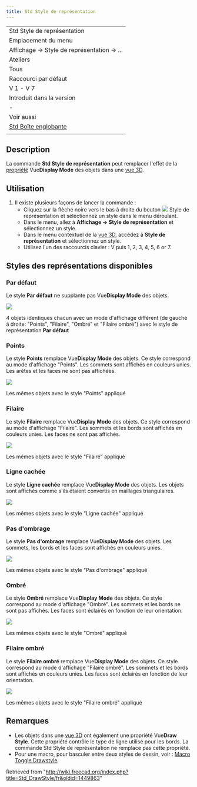 ```yaml
---
title: Std Style de représentation
---
```

|  |
| --- |
| Std Style de représentation |
| Emplacement du menu |
| Affichage → Style de représentation → ... |
| Ateliers |
| Tous |
| Raccourci par défaut |
| V 1 - V 7 |
| Introduit dans la version |
| - |
| Voir aussi |
| [Std Boîte englobante](/Std_SelBoundingBox/fr "Std SelBoundingBox/fr") |
|  |

## Description

La commande **Std Style de représentation** peut remplacer l'effet de la [propriété](/Property_editor/fr "Property editor/fr") Vue**Display Mode** des objets dans une [vue 3D](/3D_view/fr "3D view/fr").

## Utilisation

1. Il existe plusieurs façons de lancer la commande :
   * Cliquez sur la flèche noire vers le bas à droite du bouton ![](/images/Std_DrawStyleAsIs.svg) Style de représentation et sélectionnez un style dans le menu déroulant.
   * Dans le menu, allez à **Affichage → Style de représentation** et sélectionnez un style.
   * Dans le menu contextuel de la [vue 3D](/3D_view/fr "3D view/fr"), accédez à **Style de représentation** et sélectionnez un style.
   * Utilisez l'un des raccourcis clavier : V puis 1, 2, 3, 4, 5, 6 or 7.

## Styles des représentations disponibles

### Par défaut

Le style **Par défaut** ne supplante pas Vue**Display Mode** des objets.

![](/images/Std_DrawStyleAsIs_example.png)

4 objets identiques chacun avec un mode d'affichage différent (de gauche à droite: "Points", "Filaire", "Ombré" et "Filaire ombré") avec le style de représentation **Par défaut**

### Points

Le style **Points** remplace Vue**Display Mode** des objets. Ce style correspond au mode d'affichage "Points". Les sommets sont affichés en couleurs unies. Les arêtes et les faces ne sont pas affichées.

![](/images/Std_DrawStylePoints_example.png)

Les mêmes objets avec le style "Points" appliqué

### Filaire

Le style **Filaire** remplace Vue**Display Mode** des objets. Ce style correspond au mode d'affichage "Filaire". Les sommets et les bords sont affichés en couleurs unies. Les faces ne sont pas affichés.

![](/images/Std_DrawStyleWireframe_example.png)

Les mêmes objets avec le style "Filaire" appliqué

### Ligne cachée

Le style **Ligne cachée** remplace Vue**Display Mode** des objets. Les objets sont affichés comme s'ils étaient convertis en maillages triangulaires.

![](/images/Std_DrawStyleHiddenLine_example.png)

Les mêmes objets avec le style "Ligne cachée" appliqué

### Pas d'ombrage

Le style **Pas d'ombrage** remplace Vue**Display Mode** des objets. Les sommets, les bords et les faces sont affichés en couleurs unies.

![](/images/Std_DrawStyleNoShading_example.png)

Les mêmes objets avec le style "Pas d'ombrage" appliqué

### Ombré

Le style **Ombré** remplace Vue**Display Mode** des objets. Ce style correspond au mode d'affichage "Ombré". Les sommets et les bords ne sont pas affichés. Les faces sont éclairés en fonction de leur orientation.

![](/images/Std_DrawStyleShaded_example.png)

Les mêmes objets avec le style "Ombré" appliqué

### Filaire ombré

Le style **Filaire ombré** remplace Vue**Display Mode** des objets. Ce style correspond au mode d'affichage "Filaire ombré". Les sommets et les bords sont affichés en couleurs unies. Les faces sont éclairés en fonction de leur orientation.

![](/images/Std_DrawStyleFlatLines_example.png)

Les mêmes objets avec le style "Filaire ombré" appliqué

## Remarques

* Les objets dans une [vue 3D](/3D_view/fr "3D view/fr") ont également une propriété Vue**Draw Style**. Cette propriété contrôle le type de ligne utilisé pour les bords. La commande Std Style de représentation ne remplace pas cette propriété.
* Pour une macro, pour basculer entre deux styles de dessin, voir : [Macro Toggle Drawstyle](/Macro_Toggle_Drawstyle/fr "Macro Toggle Drawstyle/fr").

Retrieved from "<http://wiki.freecad.org/index.php?title=Std_DrawStyle/fr&oldid=1449863>"